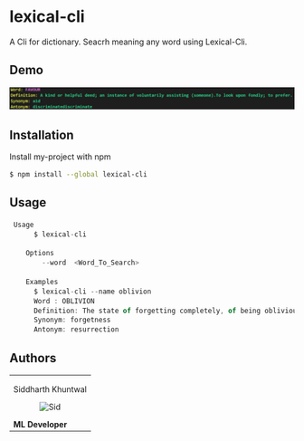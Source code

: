
# lexical-cli

A Cli for dictionary. Seacrh meaning any word using Lexical-Cli.


## Demo

![Example Image](./assets/example-img.jpg)


## Installation

Install my-project with npm

```bash
$ npm install --global lexical-cli
```
    
## Usage

```javascript
 Usage
	  $ lexical-cli

	Options
		--word  <Word_To_Search>

	Examples
	  $ lexical-cli --name oblivion
	  Word : OBLIVION
	  Definition: The state of forgetting completely, of being oblivious, unconscious, unaware, as when sleeping, drunk, or dead.To consign to oblivion; to efface utterly.
	  Synonym: forgetness
	  Antonym: resurrection
```


## Authors

<div align="left"> 
  <table>
<tr align="left">
 <td>

Siddharth Khuntwal

<p align="center">
<img src = "https://avatars.githubusercontent.com/u/76204320?v=4"  height="120" alt="Sid">
</p>
    <strong>ML Developer<strong>
</td>

